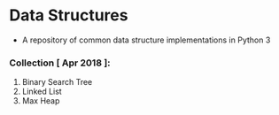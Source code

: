 # Data Structures
* A repository of common data structure implementations in Python 3
### Collection [ Apr 2018 ]: ###
1. Binary Search Tree
2. Linked List
3. Max Heap
